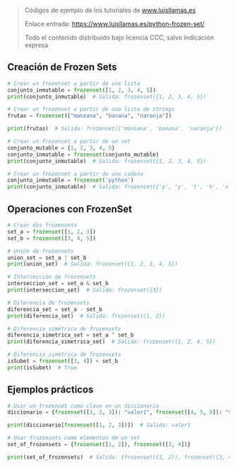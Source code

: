 > Códigos de ejemplo de los tutoriales de www.luisllamas.es
>
> Enlace entrada: https://www.luisllamas.es/python-frozen-set/
>
> Todo el contenido distribuido bajo licencia CCC, salvo indicación expresa

## Creación de Frozen Sets
```python
# Crear un frozenset a partir de una lista
conjunto_inmutable = frozenset([1, 2, 3, 4, 5])
print(conjunto_inmutable)  # Salida: frozenset({1, 2, 3, 4, 5})

# Crear un frozenset a partir de una lista de strings
frutas = frozenset(["manzana", "banana", "naranja"])

print(frutas)  # Salida: frozenset({'manzana', 'banana', 'naranja'})

# Crear un frozenset a partir de un set
conjunto_mutable = {1, 2, 3, 4, 5}
conjunto_inmutable = frozenset(conjunto_mutable)
print(conjunto_inmutable)  # Salida: frozenset({1, 2, 3, 4, 5})

# Crear un frozenset a partir de una cadena
conjunto_inmutable = frozenset('python')
print(conjunto_inmutable)  # Salida: frozenset({'p', 'y', 't', 'h', 'o', 'n'})
```


## Operaciones con FrozenSet
```python
# Crear dos frozensets
set_a = frozenset([1, 2, 3])
set_b = frozenset([3, 4, 5])

# Unión de frozensets
union_set = set_a | set_b
print(union_set)  # Salida: frozenset({1, 2, 3, 4, 5})

# Intersección de frozensets
interseccion_set = set_a & set_b
print(interseccion_set)  # Salida: frozenset({3})

# Diferencia de frozensets
diferencia_set = set_a - set_b
print(diferencia_set)  # Salida: frozenset({1, 2})

# Diferencia simétrica de frozensets
diferencia_simetrica_set = set_a ^ set_b
print(diferencia_simetrica_set)  # Salida: frozenset({1, 2, 4, 5})

# Diferencia simétrica de frozensets
isSubet = frozenset([3, 4]) < set_b
print(isSubet)  # True
```


## Ejemplos prácticos
```python
# Usar un frozenset como clave en un diccionario
diccionario = {frozenset([1, 2, 3]): "valor1", frozenset([4, 5, 6]): "valor2"}

print(diccionario[frozenset([1, 2, 3])])  # Salida: valor1
```

```python
# Usar frozensets como elementos de un set
set_of_frozensets = {frozenset([1, 2]), frozenset([3, 4])}

print(set_of_frozensets)  # Salida: {frozenset({1, 2}), frozenset({3, 4})}
```


